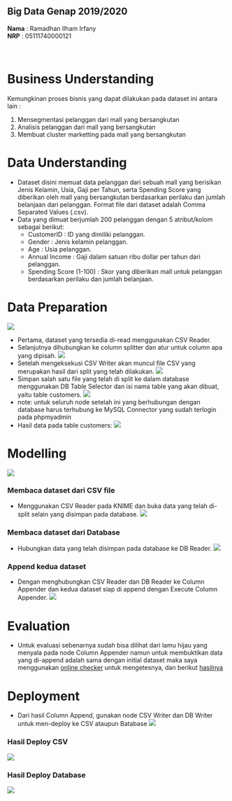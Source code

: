 ## Big Data Genap 2019/2020

**Nama**  : Ramadhan Ilham Irfany<br>
**NRP**   : 05111740000121<br><br><br>

# Business Understanding
Kemungkinan proses bisnis yang dapat dilakukan pada dataset ini antara lain :
 1. Mensegmentasi pelanggan dari mall yang bersangkutan
 2. Analisis pelanggan dari mall yang bersangkutan
 3. Membuat cluster marketting pada mall yang bersangkutan
# Data Understanding
- Dataset disini memuat data pelanggan dari sebuah mall yang berisikan Jenis Kelamin, Usia, Gaji per Tahun, serta Spending Score yang diberikan oleh mall yang bersangkutan berdasarkan perilaku dan jumlah belanjaan dari pelanggan. Format file dari dataset adalah Comma Separated Values (.csv).
- Data yang dimuat berjumlah 200 pelanggan dengan 5 atribut/kolom sebagai berikut:
    - CustomerID : ID yang dimiliki pelanggan.
    - Gender : Jenis kelamin pelanggan.
    - Age : Usia pelanggan.
    - Annual Income : Gaji dalam satuan ribu dollar per tahun dari pelanggan.
    - Spending Score (1-100) : Skor yang diberikan mall untuk pelanggan berdasarkan perilaku dan jumlah belanjaan.
# Data Preparation
![](Dokumentasi/split.png)
- Pertama, dataset yang tersedia di-read menggunakan CSV Reader.
- Selanjutnya dihubungkan ke column splitter dan atur untuk column apa yang dipisah.
![](Dokumentasi/split-dataset.png)
- Setelah mengeksekusi CSV Writer akan muncul file CSV yang merupakan hasil dari split yang telah dilakukan.
![](Dokumentasi/write-csv.png)
- Simpan salah satu file yang telah di split ke dalam database menggunakan DB Table Selector dan isi nama table yang akan dibuat, yaitu table customers.
![](Dokumentasi/save-tables.png)
- note: untuk seluruh node setelah ini yang berhubungan dengan database harus terhubung ke MySQL Connector yang sudah terlogin pada phpmyadmin
- Hasil data pada table customers:
![](Dokumentasi/save-databases.png)
# Modelling
![](Dokumentasi/modelling.png)
### Membaca dataset dari CSV file
- Menggunakan CSV Reader pada KNIME dan buka data yang telah di-split selain yang disimpan pada database.
![](Dokumentasi/read-csv.png)
### Membaca dataset dari Database
- Hubungkan data yang telah disimpan pada database ke DB Reader.
![](Dokumentasi/read-DB.png)
### Append kedua dataset
- Dengan menghubungkan CSV Reader dan DB Reader ke Column Appender dan kedua dataset siap di append dengan Execute Column Appender.
![](Dokumentasi/append.png)
# Evaluation
- Untuk evaluasi sebenarnya sudah bisa dilihat dari lamu hijau yang menyala pada node Column Appender namun untuk membuktikan data yang di-append adalah sama dengan initial dataset maka saya menggunakan [online checker](https://extendsclass.com/csv-diff.html) untuk mengetesnya, dan berikut [hasilnya](https://github.com/rmdhnilham/big-data/blob/master/Tugas1/Evaluation_Check.csv)
# Deployment
- Dari hasil Column Append, gunakan node CSV Writer dan DB Writer untuk men-deploy ke CSV ataupun Batabase
![](Dokumentasi/deploy.png)
### Hasil Deploy CSV
![](Dokumentasi/save-dataset-CSV.png)
### Hasil Deploy Database
![](Dokumentasi/save-dataset-DB.png)
